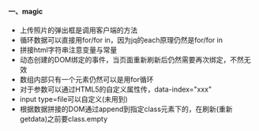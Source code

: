 #### 一、magic
+ 上传照片的弹出框是调用客户端的方法
+ 循环数据可以直接用for/for in，因为jq的each原理仍然是for/for in
+ 拼接html字符串注意变量与常量
+ 动态创建的DOM绑定的事件，当页面重新刷新后仍然需要再次绑定，不然无效
+ 数组内部只有一个元素仍然可以是用for循环
+ 对于参数可以通过HTML5的自定义属性传，data-index="xxx"
+ input type=file可以自定义(未用到)
+ 根据数据拼接的DOM通过append到指定class元素下的，在刷新(重新getdata)之前要class.empty